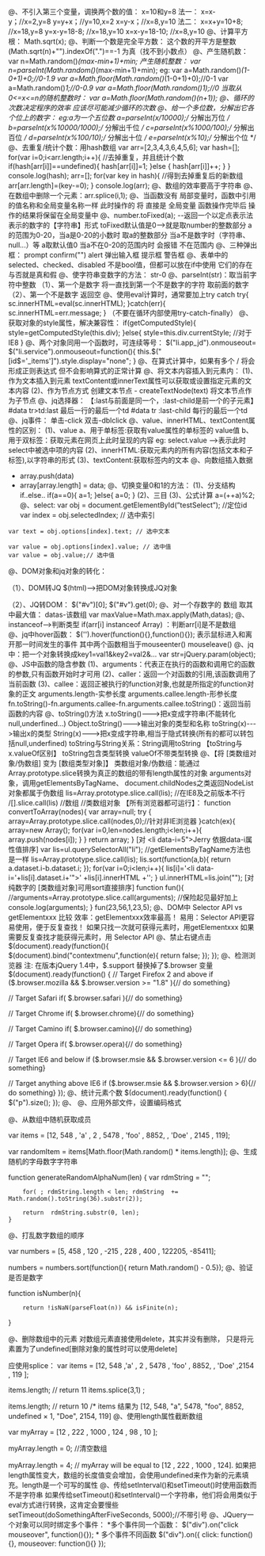 @、不引入第三个变量，调换两个数的值：
   x=10和y=8
   法一：
   x=x-y；//x=2,y=8
   y=y+x；//y=10,x=2
   x=y-x；//x=8,y=10
   法二：
   x=x+y=10+8; //x=18,y=8
   y=x-y=18-8; //x=18,y=10
   x=x-y=18-10; //x=8,y=10
@、计算平方根：
   Math.sqrt(x);
@、判断一个数是完全平方数：
    这个数的开平方是整数
    (Math.sqrt(n)+"").indexOf(".")==-1 为真（找不到小数点）
@、产生随机数：
    var n=Math.random()*(max-min+1)+min;
    产生随机整数：
    var n=parseInt(Math.random()*(max-min+1)+min);
    eg:
    var a=Math.random()*(1-0+1)+0;//0-1.9
    var a=Math.floor(Math.random()*(1-0+1)+0);//0-1
    var a=Math.random()*1;//0-0.9
    var a=Math.floor(Math.random()*1);//0
    当取从0<=x<=n的随机整数时：
    var a=Math.floor(Math.random()*(n+1));
@、循环的次数决定程序的效率
   应该尽可能减少循环的次数
@、给一个多位数，分解出它各个位上的数字：
   eg:a为一个五位数
   a=parseInt(x/10000);/* 分解出万位 */ 
   b=parseInt(x%10000/1000);/* 分解出千位 */ 
   c=parseInt(x%1000/100);/* 分解出百位 */ 
   d=parseInt(x%100/10);/* 分解出十位 */ 
   e=parseInt(x%10);/* 分解出个位 */ 
@、去重复/统计个数：用hash数组
    var arr=[2,3,4,3,6,4,5,6];
	var hash=[];
	for(var i=0;i<arr.length;i++){ //去掉重复，并且统计个数
		if(hash[arr[i]]==undefined){
			hash[arr[i]]=1;
		}else {
			hash[arr[i]]++;
		}
	}
	console.log(hash);
	arr=[];
	for(var key in hash){  //得到去掉重复后的新数组
		arr[arr.length]=(key-=0);
	}
	console.log(arr);
@、数组的效率要高于字符串
@、在数组中删除一个元素：arr.splice(i,1);
@、当函数没有 局部变量时，函数中引用的值名称和全局变量名称一样
    此时操作的 将 直接是 全局变量
    函数操作完毕后 操作的结果将保留在全局变量中
@、number.toFixed(a); --返回一个以定点表示法表示的数字的【字符串】形式
	toFixed默认值是0-->就是取number的整数部分
	a的范围为0-20，当a是0-20的小数时 取a的整数部分
	当a不是数字时（字符串、null...）等 a取默认值0
	当a不在0-20的范围内时 会报错 不在范围内
@、三种弹出框：
   prompt	confirm("")	alert
    弹出输入框	提示框		警告框
@、表单中的selected、checked、disabled
    不是bool值，但都可以放在if中使用
    它们的存在与否就是真和假
@、使字符串变数字的方法：
	str-0
@、parseInt(str)：取当前字符中整数
    （1）、第一个是数字 将一直找到第一个不是数字的字符 取前面的数字
    （2）、第一个不是数字 返回空
@、使用eval计算时，通常要加上try catch
	try{
		sc.innerHTML=eval(sc.innerHTML);
	}catch(err){
		sc.innerHTML=err.message;
	}
	（不要在循环内部使用try-catch-finally）
@、获取对象的style属性，解决兼容性：
	if(getComputedStyle){
		style=getComputedStyle(this.div);
	}else{
		style=this.div.currentStyle; //对于IE8
	}
@、两个对象同用一个函数时，可连续等号：
	$("li.app_jd").onmouseout=
		$("li.service").onmouseout=function(){
		this.$("[id$='_items']").style.display="none";
	}
@、在算式计算中，如果有多个 / 将会形成正则表达式
	但不会影响算式的正常计算
@、将文本内容插入到元素内：
	(1)、作为文本插入到元素
		textContent或innerText属性可以获取或设置指定元素的文本内容
	(2)、作为节点方式
		创建文本节点 - createTextNode(text)
		将文本节点作为子节点
@、jq选择器：
    【:last与前面是同一个，:last-child是前一个的子元素】
	#data tr>td:last 最后一行的最后一个td
	#data tr :last-child 每行的最后一个td
@、jq事件：
	单击-click
	双击-dblclick
@、value、innerHTML、textContent属性的区别：
	(1)、value
		a、用于单标签:获取有value属性的单标签的 value值
		b、用于双标签：获取元素在网页上此时呈现的内容
			eg: select.value -->表示此时select中被选中项的内容
	(2)、innerHTML:获取元素内的所有内容(包括文本和子标签),以字符串的形式
	(3)、textContent:获取标签内的文本
@、向数组插入数据
   * array.push(data)
   * array[array.length] = data;
@、切换变量0和1的方法：
	(1)、分支结构 if..else..
		if(a==0){
			a=1;
		}else{
			a=0;
		}
	(2)、三目
	(3)、公式计算
		a=(++a)%2;
@、select:
	var obj = document.getElementById(”testSelect”); //定位id
	var index = obj.selectedIndex; // 选中索引

	var text = obj.options[index].text; // 选中文本

	var value = obj.options[index].value; // 选中值
	var value = obj.value;// 选中值
@、DOM对象和jq对象的转化：

（1）、DOM转JQ
	$(html)-->把DOM对象转换成JQ对象

（2）、JQ转DOM：
	$("#v")[0];
  $("#v").get(0); 
@、对一个存数字的 数组 取其中最大值：
	datas-该数组
	var maxValue=Math.max.apply(Math,datas);
@、instanceof-->判断类型
	if(arr[i] instanceof Array)  ：判断arr[i]是不是数组  
@、jq中hover函数：
	$('').hover(function(){},function(){});
	表示鼠标进入和离开那一时间发生的事件
	其中两个函数相当于mouseenter() mouseleave()
@、jq中：把一个对象转换成key1=val1&key2=val2&...
	var str=jQuery.param(object); 
@、JS中函数的隐含参数
    (1)、arguments：代表正在执行的函数和调用它的函数的参数,只有函数开始时才可用
    (2)、caller：返回一个对函数的引用,该函数调用了当前函数
    (3)、callee：返回正被执行的function对象,也就是所指定的function对象的正文
	arguments.length-实参长度
	arguments.callee.length-形参长度
	fn.toString()-fn.arguments.callee-fn.arguments.callee.toString()：返回当前函数的内容
@、toString()方法
    x.toString()--->把x变成字符串(不能转化null,underfined...)
    Object.toString()--->输出对象的类型和名称
    toString(x)--->输出x的类型
    String(x)--->把x变成字符串,相当于隐式转换(所有的都可以转包括null,underfined)
    toString与String关系：String调用toString
    【toString与x.valueOf区别】
    toString包含类型转换
    valueOf不带类型转换
@、【将 [类数组对象/伪数组] 变为 [数组类型对象]】
	类数组对象/伪数组：能通过Array.prototype.slice转换为真正的数组的带有length属性的对象
			   arguments对象，调用getElementsByTagName、
			   document.childNodes之类返回NodeList对象都属于伪数组
	lis=Array.prototype.slice.call(lis);  //在IE8及之前版本不行
	    /[].slice.call(lis)
	//数组			//类数组对象
  【所有浏览器都可运行】：
  function convertToArray(nodes){
	var array=null;
	try {
		array=Array.prototype.slice.call(nodes,0);//针对非IE浏览器
	}catch(ex){
		array=new Array();
		for(var i=0,len=nodes.length;i<len;i++){
			array.push(nodes[i]);
		}
	}
	return array;
  }
  [对 <li data-i=5">Jerry</li> 依据data-i属性值排序]
	var lis=ul.querySelectorAll("li");   //getElementsByTagName方法也是一样
	lis=Array.prototype.slice.call(lis);
	lis.sort(function(a,b){
		return a.dataset.i-b.dataset.i;
	});
	for(var i=0;i<len;i++){
		lis[i]='<li data-i='+lis[i].dataset.i+'">'
					+lis[i].innerHTML
					+'</li>';
	}
	ul.innerHTML=lis.join("");
  [对纯数字的 [类数组对象]可用sort直接排序]
  function fun(){
	//arguments=Array.prototype.slice.call(arguments);  //保险起见最好加上
	console.log(arguments);
  }
  fun(23,56,1,23,5);
@、DOM中 Selector API vs getElementxxx 比较
	效率：getElementxxx效率最高！
       易用：Selector API更容易使用，便于反复查找！
         如果只找一次就可获得元素时，用getElementxxx
         如果需要反复查找才能获得元素时，用 Selector API
@、禁止右键点击
	$(document).ready(function(){
		$(document).bind("contextmenu",function(e){
		return false;
	});
	});
@、检测浏览器
    注: 在版本jQuery 1.4中，$.support 替换掉了$.browser 变量
$(document).ready(function() {
// Target Firefox 2 and above
if ($.browser.mozilla && $.browser.version >= "1.8" ){// do something}

// Target Safari
if( $.browser.safari ){// do something}

// Target Chrome
if( $.browser.chrome){// do something}

// Target Camino
if( $.browser.camino){// do something}

// Target Opera
if( $.browser.opera){// do something}

// Target IE6 and below
if ($.browser.msie && $.browser.version <= 6 ){// do something}

// Target anything above IE6
if ($.browser.msie && $.browser.version > 6){// do something}
});
@、统计元素个数
$(document).ready(function() {
   $("p").size();
});
@、<script language="javascript">
var h = "";
h += " 网页可见区域宽："+ document.body.clientWidth+"\n";
h += " 网页可见区域高："+ document.body.clientHeight+"\n";
h += " 网页可见区域宽："+ document.body.offsetWidth +" (包括边线和滚动条的宽)"+"\n";
h += " 网页可见区域高："+ document.body.offsetHeight +" (包括边线的宽)"+"\n";
h += " 网页正文全文宽："+ document.body.scrollWidth+"\n";
h += " 网页正文全文高："+ document.body.scrollHeight+"\n";
h += " 网页被卷去的上："+ document.body.scrollTop+"\n";
h += " 网页被卷去的左："+ document.body.scrollLeft+"\n";
h += " 网页正文部分上："+ window.screenTop+"\n";
h += " 网页正文部分左："+ window.screenLeft+"\n";
h += " 屏幕分辨率的宽："+ window.screen.width+"\n";
h += " 屏幕分辨率的高："+ window.screen.height+"\n";
h += " 屏幕可用工作区宽度："+ window.screen.availWidth+"\n";
h += " 屏幕可用工作区高度："+ window.screen.availHeight+"\n";
h += " 你的屏幕设置是 "+ window.screen.colorDepth +" 位彩色"+"\n";
h += " 你的屏幕设置 "+ window.screen.deviceXDPI +" 像素/英寸"+"\n";
alert(h);
</script>
@、应用外部文件，设置编码格式
<script type="text/javascript" src(引用外部js文件)="xxx.js" charset(设置编码格式)="utf-8"></script>
@、从数组中随机获取成员
	
var items = [12, 548 , 'a' , 2 , 5478 , 'foo' , 8852, , 'Doe' , 2145 , 119];
	
var  randomItem = items[Math.floor(Math.random() * items.length)];
@、生成随机的字母数字字符串
	
function generateRandomAlphaNum(len) {
	    var rdmString = "";
    
	    for( ; rdmString.length < len; rdmString  += Math.random().toString(36).substr(2));
    
	    return  rdmString.substr(0, len);
	}

@、打乱数字数组的顺序
	
var numbers = [5, 458 , 120 , -215 , 228 , 400 , 122205, -85411];
	
numbers = numbers.sort(function(){ return Math.random() - 0.5});
@、验证是否是数字
	
function isNumber(n){
    
		return !isNaN(parseFloat(n)) && isFinite(n);
}

@、删除数组中的元素
对数组元素直接使用delete，其实并没有删除，
	只是将元素置为了undefined[删除对象的属性时可以使用delete]
	
应使用splice：
var items = [12, 548 ,'a' , 2 , 5478 , 'foo' , 8852, , 'Doe' ,2154 , 119 ]; 
	
items.length; // return 11 
items.splice(3,1) ; 
	
items.length; // return 10 
/* items 结果为 [12, 548, "a", 5478, "foo", 8852, undefined × 1, "Doe", 2154, 119]
@、使用length属性截断数组
	
var myArray = [12 , 222 , 1000 , 124 , 98 , 10 ];
	
myArray.length = 0; //清空数组
	
myArray.length = 4; // myArray will be equal to [12 , 222 , 1000 , 124].
如果把length属性变大，数组的长度值变会增加，会使用undefined来作为新的元素填充。length是一个可写的属性
@、传给setInterval()和setTimeout()时使用函数而不是字符串
如果传给setTimeout()和setInterval()一个字符串，他们将会用类似于eval方式进行转换，这肯定会要慢些
setTimeout(doSomethingAfterFiveSeconds, 5000);//不带引号
@、JQuery一个对象可以同时绑定多个事件：
    *多个事件同一个函数：
    $("div").on("click mouseover", function(){});
    * 多个事件不同函数
    $("div").on({
        click: function(){},
        mouseover: function(){}
    });